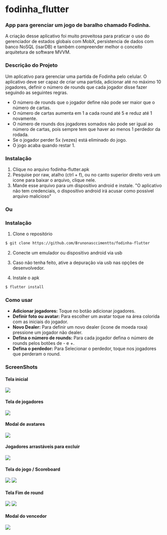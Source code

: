 # fodinha_flutter

### App para gerenciar um jogo de baralho chamado Fodinha.
A criação desse aplicativo foi muito proveitosa para praticar o uso do gerenciador de estados globais com MobX, persistencia de dados com banco NoSQL (isarDB) e também compreender melhor o conceito arquitetura de software MVVM.

### Descrição do Projeto
Um aplicativo para gerenciar uma partida de Fodinha pelo celular. 
O aplicativo deve ser capaz de criar uma partida, adicionar até no máximo 10 jogadores, definir o número de rounds que cada jogador disse fazer seguindo as seguintes regras.

- O número de rounds que o jogador define não pode ser maior que o número de cartas.
- O número de cartas aumenta em 1 a cada round até 5 e reduz até 1 novamente.
- O número de rounds dos jogadores somados não pode ser igual ao número de cartas, pois sempre tem que haver ao menos 1 perdedor da rodada.
- Se o jogador perder 5x (vezes) está eliminado do jogo.
- O jogo acaba quando restar 1.


### Instalação
1. Clique no arquivo fodinha-flutter.apk
2. Pesquise por raw, atalho (ctrl + f), ou no canto superior direito verá um icone para baixar o arquivo, clique nele.
3. Mande esse arquivo para um dispositivo android e instale. "O aplicativo não tem credenciais, o dispositivo android irá acusar como possivel arquivo malicioso"

### Ou

### Instalação
1. Clone o repositório
```bash
$ git clone https://github.com/Brunonasccimentto/fodinha-flutter
```

2. Conecte um emulador ou dispositivo android via usb
3. Caso não tenha feito, ative a depuração via usb nas opções de desenvolvedor. 

4. Instale o apk
```bash
$ flutter install
```

### Como usar
- **Adicionar jogadores:** Toque no botão adicionar jogadores.
- **Definir foto ou avatar:** Para escolher um avatar toque na área colorida com as iniciais do jogador.
- **Novo Dealer:** Para definir um novo dealer (icone de moeda roxa) pressione um jogador não dealer.
- **Defina o número de rounds:** Para cada jogador defina o número de rounds pelos botões de - e +.
- **Defina o perdedor:** Para Selecionar o perdedor, toque nos jogadores que perderam o round.

### ScreenShots

#### Tela inicial
<img src="assets/screenshoots/Screenshot_1704329589.png">

#### Tela de jogadores
<img src="assets/screenshoots/Screenshot_1704329211.png">

#### Modal de avatares
<img src="assets/screenshoots/Screenshot_1704329106.png">

#### Jogadores arrastáveis para excluir
<img src="assets/screenshoots/Screenshot_1704329247.png">

#### Tela do jogo / Scoreboard
<img src="assets/screenshoots/Screenshot_1704329333.png">

<img src="assets/screenshoots/Screenshot_1704329502.png">

#### Tela Fim de round
<img src="assets/screenshoots/Screenshot_1704329391.png">

<img src="assets/screenshoots/Screenshot_1704329405.png">

#### Modal do vencedor
<img src="assets/screenshoots/Screenshot_1704330728.png">




